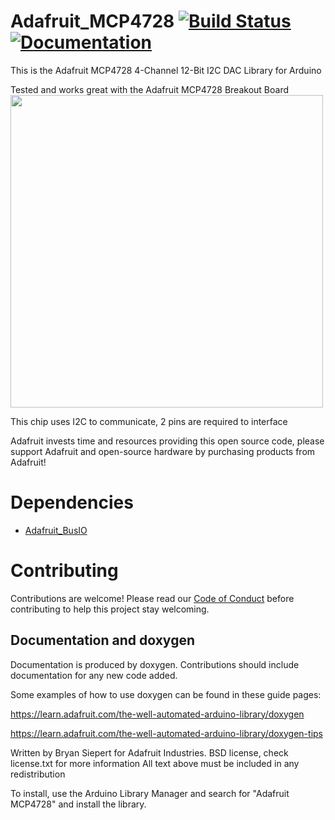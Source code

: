 # Adafruit_MCP4728 [![Build Status](https://github.com/adafruit/Adafruit_MCP4728/workflows/Arduino%20Library%20CI/badge.svg)](https://github.com/adafruit/Adafruit_MCP4728/actions)[![Documentation](https://github.com/adafruit/ci-arduino/blob/master/assets/doxygen_badge.svg)](http://adafruit.github.io/Adafruit_MCP4728/html/index.html)

This is the Adafruit MCP4728 4-Channel 12-Bit I2C DAC Library for Arduino

Tested and works great with the Adafruit MCP4728 Breakout Board
[<img src="assets/board.jpg?raw=true" width="500px">](https://www.adafruit.com/products/4470)


This chip uses I2C to communicate, 2 pins are required to interface

Adafruit invests time and resources providing this open source code, please support Adafruit and open-source hardware by purchasing products from Adafruit!

# Dependencies
* [Adafruit_BusIO](https://github.com/adafruit/Adafruit_BusIO)

# Contributing

Contributions are welcome! Please read our [Code of Conduct](https://github.com/adafruit/Adafruit_MCP4728/blob/master/CODE_OF_CONDUCT.md>)
before contributing to help this project stay welcoming.

## Documentation and doxygen
Documentation is produced by doxygen. Contributions should include documentation for any new code added.

Some examples of how to use doxygen can be found in these guide pages:

https://learn.adafruit.com/the-well-automated-arduino-library/doxygen

https://learn.adafruit.com/the-well-automated-arduino-library/doxygen-tips

Written by Bryan Siepert for Adafruit Industries.
BSD license, check license.txt for more information
All text above must be included in any redistribution

To install, use the Arduino Library Manager and search for "Adafruit MCP4728" and install the library.
